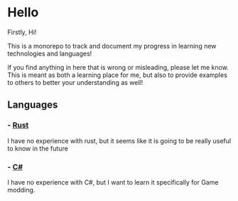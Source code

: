 # Hello

Firstly, Hi!

This is a monorepo to track and document my progress in learning new technologies and languages!

If you find anything in here that is wrong or misleading, please let me know. This is meant as both a learning place for me, but also to provide examples to others to better your understanding as well!

## Languages

### - [Rust](./rust)

I have no experience with rust, but it seems like it is going to be really useful to know in the future

### - [C#](./csharp)

I have no experience with C#, but I want to learn it specifically for Game modding.
